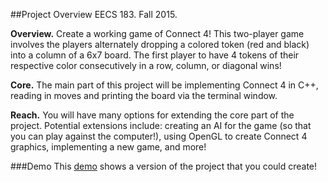 ##Project Overview
EECS 183. Fall 2015.

**Overview.** Create a working game of Connect 4! This two-player game involves the players alternately dropping a colored token (red and black) into a column of a 6x7 board. The first player to have 4 tokens of their respective color consecutively in a row, column, or diagonal wins!

**Core.** The main part of this project will be implementing Connect 4 in C++, reading in moves and printing the board via the terminal window. 

**Reach.** You will have many options for extending the core part of the project. Potential extensions include: creating an AI for the game (so that you can play against the computer!), using OpenGL to create Connect 4 graphics, implementing a new game, and more!

###Demo
This [demo](https://www.youtube.com/watch?v=1hxmycnrDzo) shows a version of the project that you could create!